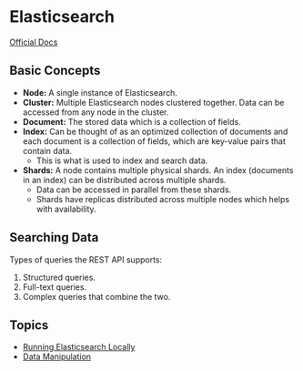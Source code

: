 # Elasticsearch

[Official Docs](https://www.elastic.co/guide/en/elasticsearch/reference/current/)

## Basic Concepts

- **Node:** A single instance of Elasticsearch.
- **Cluster:** Multiple Elasticsearch nodes clustered together. Data can be accessed from any node in the cluster.
- **Document:** The stored data which is a collection of fields.
- **Index:** Can be thought of as an optimized collection of documents and each document is a collection of fields, which are key-value pairs that contain data.
  - This is what is used to index and search data.
- **Shards:** A node contains multiple physical shards. An index (documents in an index) can be distributed across multiple shards.
  - Data can be accessed in parallel from these shards.
  - Shards have replicas distributed across multiple nodes which helps with availability.

## Searching Data

Types of queries the REST API supports:

1. Structured queries.
2. Full-text queries.
3. Complex queries that combine the two.

## Topics

- [Running Elasticsearch Locally](./running-locally.md)
- [Data Manipulation](./data-manipulation.md)
